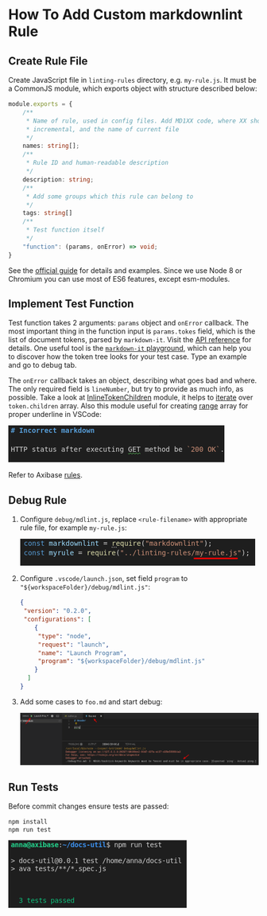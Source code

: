 # How To Add Custom markdownlint Rule

## Create Rule File

Create JavaScript file in `linting-rules` directory, e.g. `my-rule.js`. It must be a CommonJS module, which exports object with structure described below:

```typescript
module.exports = {
    /**
     * Name of rule, used in config files. Add MD1XX code, where XX should be 
     * incremental, and the name of current file
     */
    names: string[];
    /**
     * Rule ID and human-readable description
     */
    description: string;
    /**
     * Add some groups which this rule can belong to
     */
    tags: string[]
    /**
     * Test function itself
     */
    "function": (params, onError) => void;
}
```

See the [official guide](https://github.com/DavidAnson/markdownlint/blob/master/doc/CustomRules.md) for details and examples.
Since we use Node 8 or Chromium you can use most of ES6 features, except esm-modules.

## Implement Test Function

Test function takes 2 arguments: `params` object and `onError` callback.
The most important thing in the function input is `params.tokes` field, which is the list of document tokens, parsed by `markdown-it`. Visit the [API reference](https://markdown-it.github.io/markdown-it/#Token) for details.
One useful tool is the [`markdown-it` playground](https://markdown-it.github.io/), which can help you to discover how the token tree looks for your test case. Type an example and go to debug tab.

The `onError` callback takes an object, describing what goes bad and where. The only required field is `lineNumber`, but try to provide as much info, as possible. Take a look at [InlineTokenChildren](common/InlineTokenChildren.js) module, it helps to [iterate](linting-rules/backtick-keywords.js#L73) over `token.children` array. Also this module useful for creating [range](linting-rules/backtick-keywords.js#L90) array for proper underline in VSCode:

![](./images/vscode_underline.png)

Refer to Axibase [rules](README.md#axibase-rules).

## Debug Rule

1. Configure `debug/mdlint.js`, replace `<rule-filename>` with appropriate rule file, for example `my-rule.js`:

    ![](./images/debug_myrule.png)

2. Configure `.vscode/launch.json`, set field `program` to `"${workspaceFolder}/debug/mdlint.js"`:

    ```json
    {
     "version": "0.2.0",
     "configurations": [
        {
         "type": "node",
         "request": "launch",
         "name": "Launch Program",
         "program": "${workspaceFolder}/debug/mdlint.js"
        }
      ]
    }
    ```

3. Add some cases to `foo.md` and start debug:

   ![](./images/debug.png)

## Run Tests

Before commit changes ensure tests are passed:

```node
npm install
npm run test
```

![](./images/tests_passed.png)
